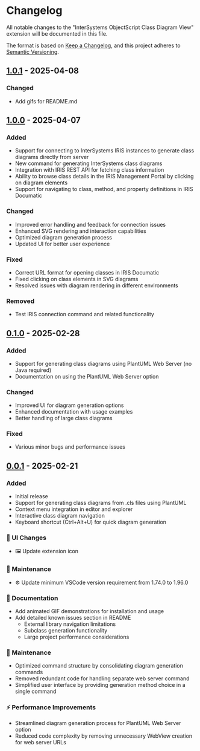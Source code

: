 # Changelog

All notable changes to the "InterSystems ObjectScript Class Diagram View" extension will be documented in this file.

The format is based on [Keep a Changelog](https://keepachangelog.com/en/1.0.0/),
and this project adheres to [Semantic Versioning](https://semver.org/spec/v2.0.0.html).

## [1.0.1] - 2025-04-08
### Changed
- Add gifs for README.md

## [1.0.0] - 2025-04-07
### Added
- Support for connecting to InterSystems IRIS instances to generate class diagrams directly from server
- New command for generating InterSystems class diagrams
- Integration with IRIS REST API for fetching class information
- Ability to browse class details in the IRIS Management Portal by clicking on diagram elements
- Support for navigating to class, method, and property definitions in IRIS Documatic

### Changed
- Improved error handling and feedback for connection issues
- Enhanced SVG rendering and interaction capabilities
- Optimized diagram generation process
- Updated UI for better user experience

### Fixed
- Correct URL format for opening classes in IRIS Documatic
- Fixed clicking on class elements in SVG diagrams
- Resolved issues with diagram rendering in different environments

### Removed
- Test IRIS connection command and related functionality

## [0.1.0] - 2025-02-28
### Added
- Support for generating class diagrams using PlantUML Web Server (no Java required)
- Documentation on using the PlantUML Web Server option

### Changed
- Improved UI for diagram generation options
- Enhanced documentation with usage examples
- Better handling of large class diagrams

### Fixed
- Various minor bugs and performance issues

## [0.0.1] - 2025-02-21
### Added
- Initial release
- Support for generating class diagrams from .cls files using PlantUML
- Context menu integration in editor and explorer
- Interactive class diagram navigation
- Keyboard shortcut (Ctrl+Alt+U) for quick diagram generation

### 🎨 UI Changes
- 🖼️ Update extension icon

### 🔧 Maintenance
- ⚙️ Update minimum VSCode version requirement from 1.74.0 to 1.96.0

### 📝 Documentation
- Add animated GIF demonstrations for installation and usage
- Add detailed known issues section in README
  - External library navigation limitations
  - Subclass generation functionality
  - Large project performance considerations

### 🔧 Maintenance
- Optimized command structure by consolidating diagram generation commands
- Removed redundant code for handling separate web server command
- Simplified user interface by providing generation method choice in a single command

### ⚡️ Performance Improvements
- Streamlined diagram generation process for PlantUML Web Server option
- Reduced code complexity by removing unnecessary WebView creation for web server URLs

[Unreleased]: https://github.com/cjy513203427/intersystems-objectscript-class-diagram-view/compare/v1.0.1...HEAD
[1.0.1]: https://github.com/cjy513203427/intersystems-objectscript-class-diagram-view/compare/v1.0.0...v1.0.1
[1.0.0]: https://github.com/cjy513203427/intersystems-objectscript-class-diagram-view/compare/v0.1.0...v1.0.0
[0.1.0]: https://github.com/cjy513203427/intersystems-objectscript-class-diagram-view/compare/v0.0.3...v0.1.0
[0.0.3]: https://github.com/cjy513203427/intersystems-objectscript-class-diagram-view/compare/v0.0.2...v0.0.3
[0.0.2]: https://github.com/cjy513203427/intersystems-objectscript-class-diagram-view/compare/v0.0.1...v0.0.2
[0.0.1]: https://github.com/cjy513203427/intersystems-objectscript-class-diagram-view/releases/tag/v0.0.1